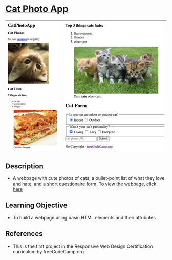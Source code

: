 # [Cat Photo App](https://vincentz-42.github.io/freecodecamp/responsiveWebDesign/CatPhotoApp/)

| [![CatPhotoApp1](CatPhotoApp1.png)](#) | [![CatPhotoApp2](CatPhotoApp2.png)](#) |
| :---: | :---: |

## Description
* A webpage with cute photos of cats, a bullet-point list of what they love and hate, and a short questionaire form. To view the webpage, click <a href="https://vincentz-42.github.io/freecodecamp/responsiveWebDesign/CatPhotoApp/" target="_blank">here</a>


## Learning Objective
* To build a webpage using basic HTML elements and their attributes

## References
* This is the first project in the Responsive Web Design Certification curriculum by freeCodeCamp.org
